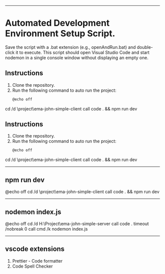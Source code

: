 ****************


# **Automated Development Environment Setup Script.**

Save the script with a .bat extension (e.g., openAndRun.bat) and double-click it to execute. This script should open Visual Studio Code and start nodemon in a single console window without displaying an empty one.

## Instructions

1. Clone the repository.
2. Run the following command to auto run the project:
   ```bash
   @echo off
cd /d \project\ema-john-simple-client
call code . && npm run dev

## Instructions

1. Clone the repository.
2. Run the following command to auto run the project:
   ```bash
   @echo off
cd /d \project\ema-john-simple-client
call code . && npm run dev


------------------
npm run dev 
------------------

@echo off
cd /d \project\ema-john-simple-client
call code . && npm run dev

------------------
nodemon index.js
------------------

@echo off
cd /d H:\Project\ema-john-simple-server
call code .
timeout /nobreak 0
call cmd /k nodemon index.js

------------------
vscode extensions
------------------

1. Prettier - Code formatter
2. Code Spell Checker

